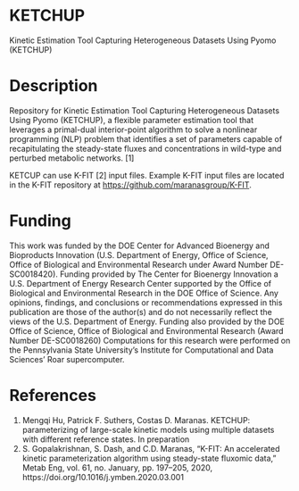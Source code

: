 # KETCHUP
Kinetic Estimation Tool Capturing Heterogeneous Datasets Using Pyomo (KETCHUP)

# Description
Repository for Kinetic Estimation Tool Capturing Heterogeneous Datasets Using Pyomo (KETCHUP), a flexible parameter estimation tool that leverages a primal-dual interior-point algorithm to solve a nonlinear programming (NLP) problem that identifies a set of parameters capable of recapitulating the steady-state fluxes and concentrations in wild-type and perturbed metabolic networks. [1]

KETCUP can use K-FIT [2] input files. Example K-FIT input files are located in the K-FIT repository at https://github.com/maranasgroup/K-FIT.

# Funding
This work was funded by the DOE Center for Advanced Bioenergy and Bioproducts Innovation (U.S. Department of Energy, Office of Science, Office of Biological and Environmental Research under Award Number DE-SC0018420). Funding provided by The Center for Bioenergy Innovation a U.S. Department of Energy Research Center supported by the Office of Biological and Environmental Research in the DOE Office of Science. Any opinions, findings, and conclusions or recommendations expressed in this publication are those of the author(s) and do not necessarily reflect the views of the U.S. Department of Energy. Funding also provided by the DOE Office of Science, Office of Biological and Environmental Research (Award Number DE-SC0018260) Computations for this research were performed on the Pennsylvania State University’s Institute for Computational and Data Sciences’ Roar supercomputer.

# References
<ol>
 <li> Mengqi Hu, Patrick F. Suthers, Costas D. Maranas. KETCHUP: parameterizing of large-scale kinetic models using multiple datasets with different reference states. In preparation</li>
 <li>S. Gopalakrishnan, S. Dash, and C.D. Maranas, “K-FIT: An accelerated kinetic parameterization algorithm using steady-state fluxomic data,” Metab Eng, vol. 61, no. January, pp. 197–205, 2020, https://doi.org/10.1016/j.ymben.2020.03.001</li>
</ol>
